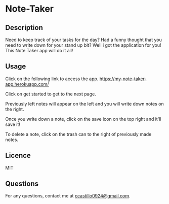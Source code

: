 # Note-Taker

## Description
Need to keep track of your tasks for the day? Had a funny thought that you need to write down for your stand up bit? Well i got the application for you! This Note Taker app will do it all!

## Usage
Click on the following link to access the app. https://my-note-taker-app.herokuapp.com/

Click on get started to get to the next page.

Previously left notes will appear on the left and you will write down notes on the right.

Once you write down a note, click on the save icon on the top right and it'll save it!

To delete a note, click on the trash can to the right of previously made notes.


## Licence
MIT

## Questions
For any questions, contact me at ccastillo0924@gmail.com.
